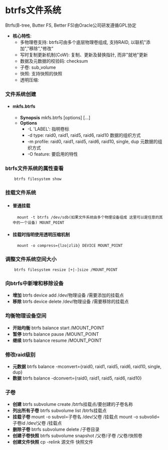 # btrfs文件系统
Btrfs(B-tree, Butter FS, Better FS)由Oracle公司研发遵循GPL协定
* **核心特性**:
    * 多物理卷支持: btrfs可由多个底层物理卷组成, 支持RAID, 以联机"添加","移除","修改"
    * 写时复制更新机制(CoW): 复制、更新及替换指针, 而非"就地"更新
    * 数据及元数据的校验码: checksum
    * 子卷: sub_volume
    * 快照: 支持快照的快照
    * 透明压缩: 

### 文件系统创建
* #### mkfs.btrfs
    * **Synopsis**
            mkfs.btrfs [options] <device> [<device>...]
    * **Options**
        * -L 'LABEL': 指明卷标
        * -d type: raid0, raid1, raid5, raid6, raid10 数据的组织方式
        * -m profile: raid0, raid1, raid5, raid6, raid10, single, dup 元数据的组织方式
        * -O feature: 要启用的特性

### btrfs文件系统的属性查看
        btrfs filesystem show

### 挂载文件系统
* #### 普通挂载
        mount -t btrfs /dev/sdb(如果文件系统由多个物理设备组成 这里可以是任意的其中的一个设备) MOUNT_POINT
* #### 挂载时指明使用透明压缩机制
        mount -o compress={lzo|zlib} DEVICE MOUNT_POINT

### 调整文件系统空间大小
        btrfs filesystem resize [+|-]size /MOUNT_POINT
### 向btrfs中新增和移除设备
* **增加**
        btrfs device add /dev/物理设备 /需要添加的挂载点
* **移除**
        btrfs device delete /dev/物理设备 /需要移除的挂载点 

### 均衡物理设备空间
* **开始均衡**
        btrfs balance start /MOUNT_POINT
* **暂停**
        btrfs balance pause /MOUNT_POINT 
* **继续**
        btrfs balance resume /MOUNT_POINT 

### 修改raid级别
* **元数据**
        btrfs balance -mconvert={raid0, raid1, raid5, raid6, raid10, single, dup} 
* **数据**
        btrfs balance -dconvert={raid0, raid1, raid5, raid6, raid10}

### 子卷
* **创建**
        btrfs subvolume create /btrfs挂载点/要创建的子卷名称
* **列出所有子卷**
        btrfs subvolume list /btrfs挂载点
* **挂载子卷**
        mount -o subvol=子卷名 /dev/父卷 /挂载点
        mount -o subvolid=子卷id /dev/父卷 /挂载点
* **删除子卷**
        btrfs subvolume delete /子卷目录
* **创建子卷快照**
        btrfs subvolume snapshot /父卷/子卷 /父卷/快照卷
* **创建文件快照**
        cp -relink 源文件 快照文件


